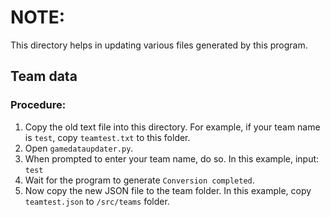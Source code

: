 # NOTE:

This directory helps in updating various files generated by this program.

## Team data

### Procedure:
1. Copy the old text file into this directory. For example, if your team name is `test`, copy `teamtest.txt` to this folder.
2. Open `gamedataupdater.py`.
3. When prompted to enter your team name, do so. In this example, input: `test`
4. Wait for the program to generate `Conversion completed`.
5. Now copy the new JSON file to the team folder. In this example, copy `teamtest.json` to `/src/teams` folder.
